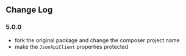 ## Change Log

### 5.0.0
* fork the original package and change the composer project name
* make the `JsonApiClient` properties protected
